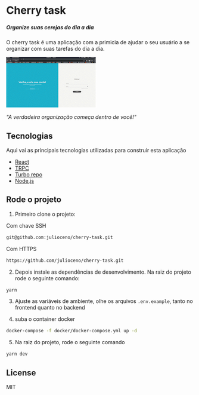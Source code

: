 # Cherry task

##### _Organize suas cerejas do dia a dia_

O cherry task é uma aplicação com a primicia de ajudar o seu usuário a se organizar com suas tarefas do dia a dia.

![Apresentação](./.github/presentation.gif)

_"A verdadeira organização começa dentro de você!"_

## Tecnologias

Aqui vai as principais tecnologias utilizadas para construir esta aplicação

- [React](https://react.dev/)
- [TRPC](https://trpc.io/)
- [Turbo repo](https://turbo.build/)
- [Node.js](https://nodejs.org/en)

## Rode o projeto

1. Primeiro clone o projeto:

Com chave SSH

```sh
git@github.com:julioceno/cherry-task.git
```

Com HTTPS

```sh
https://github.com/julioceno/cherry-task.git
```

2. Depois instale as dependências de desenvolvimento. Na raiz do projeto rode o seguinte comando:

```sh
yarn
```

3. Ajuste as variáveis de ambiente, olhe os arquivos `.env.example`, tanto no frontend quanto no backend

4. suba o container docker

```sh
docker-compose -f docker/docker-compose.yml up -d
```

5. Na raiz do projeto, rode o seguinte comando

```sh
yarn dev
```

## License

MIT
